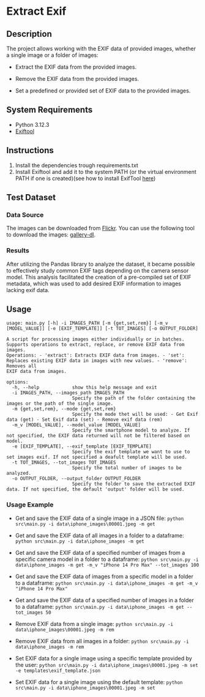 # Extract Exif

## Description
The project allows working with the EXIF data of provided images, whether a single image or a folder of images:

- Extract the EXIF data from the provided images.

- Remove the EXIF data from the provided images.

- Set a predefined or provided set of EXIF data to the provided images.

## System Requirements
- Python 3.12.3
- [Exiftool](https://exiftool.org/)


## Instructions
1. Install the dependencies trough requirements.txt
2. Install Exiftool and add it to the system PATH (or the virtual environment PATH if one is created)(see how to install ExifTool [here](https://exiftool.org/install.html))


## Test Dataset

### Data Source
The images can be downloaded from [Flickr](https://www.flickr.com/groups/iphone14pro/).
You can use the following tool to download the images: [gallery-dl](https://github.com/mikf/gallery-dl).

### Results
After utilizing the Pandas library to analyze the dataset, it became possible to effectively study common EXIF tags depending on the camera sensor model. This analysis facilitated the creation of a pre-compiled set of EXIF metadata, which was used to add desired EXIF information to images lacking exif data.




## Usage
```
usage: main.py [-h] -i IMAGES_PATH [-m {get,set,rem}] [-m_v [MODEL_VALUE]] [-e [EXIF_TEMPLATE]] [-t TOT_IMAGES] [-o OUTPUT_FOLDER]

A script for processing images either individually or in batches. Supports operations to extract, replace, or remove EXIF data from images.
Operations: - 'extract': Extracts EXIF data from images. - 'set': Replaces existing EXIF data in images with new values. - 'remove': Removes all  
EXIF data from images.

options:
  -h, --help            show this help message and exit
  -i IMAGES_PATH, --images_path IMAGES_PATH
                        Specify the path of the folder containing the images or the path of the single image.
  -m {get,set,rem}, --mode {get,set,rem}
                        Specify the mode thet will be used: - Get Exif data (get) - Set Exif data (set) - Remove exif data (rem)
  -m_v [MODEL_VALUE], --model_value [MODEL_VALUE]
                        Specify the smartphone model to analyze. If not specified, the EXIF data returned will not be filtered based on model.
  -e [EXIF_TEMPLATE], --exif_template [EXIF_TEMPLATE]
                        Specify the exif template we want to use to set images exif. If not specified a deafult template will be used.
  -t TOT_IMAGES, --tot_images TOT_IMAGES
                        Specify the total number of images to be analyzed.
  -o OUTPUT_FOLDER, --output_folder OUTPUT_FOLDER
                        Specify the folder to save the extracted EXIF data. If not specified, the default 'output' folder will be used.
```

### Usage Example

- Get and save the EXIF data of a single image in a JSON file: `python src\main.py -i data\iphone_images\00001.jpeg -m get`

- Get and save the EXIF data of all images in a folder to a dataframe: `python src\main.py -i data\iphone_images -m get`

- Get and save the EXIF data of a specified number of images from a specific camera model in a folder to a dataframe: `python src\main.py -i data\iphone_images -m get -m_v "iPhone 14 Pro Max" --tot_images 100`

- Get and save the EXIF data of images from a specific model in a folder to a dataframe: `python src\main.py -i data\iphone_images -m get -m_v "iPhone 14 Pro Max"`

- Get and save the EXIF data of a specified number of images in a folder to a dataframe: `python src\main.py -i data\iphone_images -m get --tot_images 50`

- Remove EXIF data from a single image: `python src\main.py -i data\iphone_images\00001.jpeg -m rem`

- Remove EXIF data from all images in a folder: `python src\main.py -i data\iphone_images -m rem`

- Set EXIF data for a single image using a specific template provided by the user: `python src\main.py -i data\iphone_images\00001.jpeg -m set -e templates\exif_template.json`

<!-- TODO;- Set EXIF data for all images in a folder using a specific template: `python src\main.py -i data\iphone_images -m set -e templates\exif_template.json` -->

- Set EXIF data for a single image using the default template: `python src\main.py -i data\iphone_images\00001.jpeg -m set`

<!-- - Set EXIF data for all images in a folder using the default template: `python src\main.py -i data\iphone_images -m set` -->

